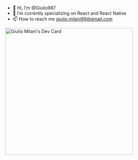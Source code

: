 - 👋 Hi, I’m @Giulio987
- 🌱 I’m currently specializing on React and React Native
- 📫 How to reach me giulio.milani99@gmail.com

<a href="https://app.daily.dev/DailyDevTips"><img src="https://api.daily.dev/devcards/3ae463839e424e7aab523f61236654ed.png?r=mod" width="400" alt="Giulio Milani's Dev Card"/></a>
